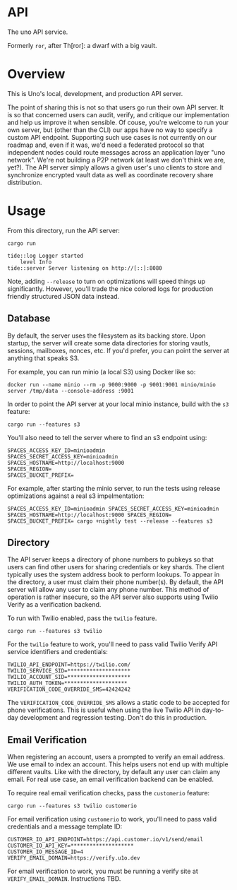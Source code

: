 API
===

The uno API service.

Formerly `ror`, after Th[ror]: a dwarf with a big vault.

# Overview

This is Uno's local, development, and production API server.

The point of sharing this is not so that users go run their own API server.
It is so that concerned users can audit, verify, and critique our implementation and help us improve it when sensible.
Of couse, you're welcome to run your own server, but (other than the CLI) our apps have no way to specify a custom API endpoint.
Supporting such use cases is not currently on our roadmap and, even if it was, we'd need a federated protocol so that independent nodes could route messages across an application layer "uno network".
We're not building a P2P network (at least we don't think we are, yet?).
The API server simply allows a given user's uno clients to store and synchronize encrypted vault data as well as coordinate recovery share distribution.

# Usage

From this directory, run the API server:
```
cargo run
```
```
tide::log Logger started
    level Info
tide::server Server listening on http://[::]:8080
```

Note, adding `--release` to turn on optimizations will speed things up significantly.
However, you'll trade the nice colored logs for production friendly structured JSON data instead.

## Database

By default, the server uses the filesystem as its backing store.
Upon startup, the server will create some data directories for storing vautls, sessions, mailboxes, nonces, etc.
If you'd prefer, you can point the server at anything that speaks S3.

For example, you can run minio (a local S3) using Docker like so:

```
docker run --name minio --rm -p 9000:9000 -p 9001:9001 minio/minio server /tmp/data --console-address :9001
```

In order to point the API server at your local minio instance, build with the `s3` feature:

```
cargo run --features s3
```

You'll also need to tell the server where to find an s3 endpoint using:

```
SPACES_ACCESS_KEY_ID=minioadmin
SPACES_SECRET_ACCESS_KEY=minioadmin
SPACES_HOSTNAME=http://localhost:9000
SPACES_REGION=
SPACES_BUCKET_PREFIX=
```

For example, after starting the minio server, to run the tests using release optimizations against a real s3 impelmentation:

```
SPACES_ACCESS_KEY_ID=minioadmin SPACES_SECRET_ACCESS_KEY=minioadmin SPACES_HOSTNAME=http://localhost:9000 SPACES_REGION= SPACES_BUCKET_PREFIX= cargo +nightly test --release --features s3
```

## Directory

The API server keeps a directory of phone numbers to pubkeys so that users can find other users for sharing credentials or key shards.
The client typically uses the system address book to perform lookups.
To appear in the directory, a user must claim their phone number(s).
By default, the API server will allow any user to claim any phone number.
This method of operation is rather insecure, so the API server also supports using Twilio Verify as a verification backend.

To run with Twilio enabled, pass the `twilio` feature.
```
cargo run --features s3 twilio 
```

For the `twilio` feature to work, you'll need to pass valid Twilio Verify API service identifiers and credentials:
```
TWILIO_API_ENDPOINT=https://twilio.com/
TWILIO_SERVICE_SID=********************
TWILIO_ACCOUNT_SID=********************
TWILIO_AUTH_TOKEN=********************
VERIFICATION_CODE_OVERRIDE_SMS=42424242
```

The `VERIFICATION_CODE_OVERRIDE_SMS` allows a static code to be accepted for phone verifications.
This is useful when using the live Twilio API in day-to-day development and regression testing.
Don't do this in production.


## Email Verification

When registering an account, users a prompted to verify an email address.
We use email to index an account.
This helps users not end up with multiple different vaults.
Like with the directory, by default any user can claim any email.
For real use case, an email verification backend can be enabled.

To require real email verification checks, pass the `customerio` feature:
```
cargo run --features s3 twilio customerio
````

For email verification using `customerio` to work, you'll need to pass valid credentials and a message template ID:
```
CUSTOMER_IO_API_ENDPOINT=https://api.customer.io/v1/send/email
CUSTOMER_IO_API_KEY=********************
CUSTOMER_IO_MESSAGE_ID=4
VERIFY_EMAIL_DOMAIN=https://verify.u1o.dev
```

For email verification to work, you must be running a verify site at `VERIFY_EMAIL_DOMAIN`.
Instructions TBD.
